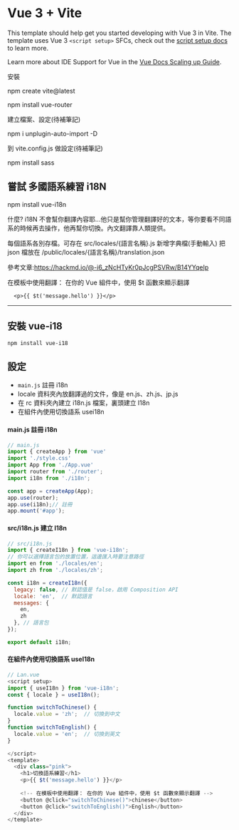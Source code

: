# Vue 3 + Vite

This template should help get you started developing with Vue 3 in Vite. The template uses Vue 3 `<script setup>` SFCs, check out the [script setup docs](https://v3.vuejs.org/api/sfc-script-setup.html#sfc-script-setup) to learn more.

Learn more about IDE Support for Vue in the [Vue Docs Scaling up Guide](https://vuejs.org/guide/scaling-up/tooling.html#ide-support).

安裝

npm create vite@latest

npm install vue-router

建立檔案、設定(待補筆記)

npm i unplugin-auto-import -D

到 vite.config.js 做設定(待補筆記)

npm install sass

## 嘗試 多國語系練習 i18N

npm install vue-i18n

什麼? i18N 不會幫你翻譯內容耶...他只是幫你管理翻譯好的文本，等你要看不同語系的時候再去操作，他再幫你切換。內文翻譯靠人類提供。

每個語系各別存檔。可存在 src/locales/{語言名稱}.js
新增字典檔(手動輸入)
把 json 檔放在 /public/locales/{語言名稱}/translation.json

參考文章:https://hackmd.io/@-i6_zNcHTyKr0pJcgPSVRw/B14YYqeIp

在模板中使用翻譯： 在你的 Vue 組件中，使用 $t 函數來顯示翻譯

```
  <p>{{ $t('message.hello') }}</p>
```

----
## 安裝 vue-i18
```npm install vue-i18```

## 設定
- ```main.js``` 註冊 i18n
- locale 資料夾內放翻譯過的文件，像是 en.js、zh.js、jp.js
- 在 rc 資料夾內建立 i18n.js 檔案，裏頭建立 I18n
- 在組件內使用切換語系 usei18n

#### main.js 註冊 i18n
```js
// main.js
import { createApp } from 'vue'
import './style.css'
import App from './App.vue'
import router from './router';
import i18n from './i18n';

const app = createApp(App);
app.use(router);
app.use(i18n);// 註冊
app.mount('#app');

```

#### src/i18n.js 建立 I18n
```js
// src/i18n.js
import { createI18n } from 'vue-i18n';
// 你可以選擇語言包的放置位置，這邊匯入時要注意路徑
import en from './locales/en'; 
import zh from './locales/zh';

const i18n = createI18n({
  legacy: false, // 默認值是 false，啟用 Composition API
  locale: 'en',  // 默認語言
  messages: {
    en,
    zh
  }, // 語言包
});

export default i18n;

```

#### 在組件內使用切換語系 useI18n
```js
// Lan.vue
<script setup>
import { useI18n } from 'vue-i18n';
const { locale } = useI18n();

function switchToChinese() {
  locale.value = 'zh';  // 切換到中文
}
function switchToEnglish() {
  locale.value = 'en';  // 切換到英文
}

</script>
<template>
  <div class="pink">
    <h1>切換語系練習</h1>
    <p>{{ $t('message.hello') }}</p>
    
    <!-- 在模板中使用翻譯： 在你的 Vue 組件中，使用 $t 函數來顯示翻譯 -->
    <button @click="switchToChinese()">chinese</button>
    <button @click="switchToEnglish()">English</button>
  </div>
</template>

```